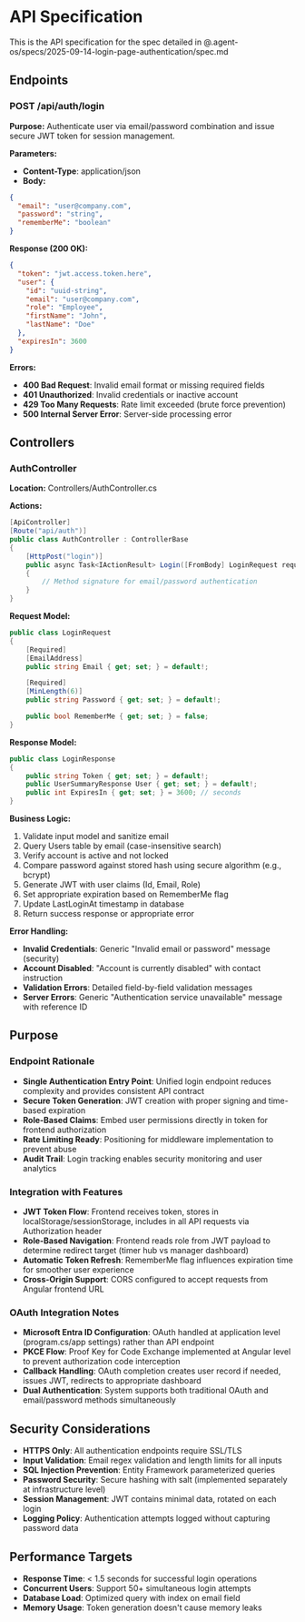 # API Specification

This is the API specification for the spec detailed in @.agent-os/specs/2025-09-14-login-page-authentication/spec.md

## Endpoints

### POST /api/auth/login

**Purpose:** Authenticate user via email/password combination and issue secure JWT token for session management.

**Parameters:**
- **Content-Type**: application/json
- **Body:**
```json
{
  "email": "user@company.com",
  "password": "string",
  "rememberMe": "boolean"
}
```

**Response (200 OK):**
```json
{
  "token": "jwt.access.token.here",
  "user": {
    "id": "uuid-string",
    "email": "user@company.com",
    "role": "Employee",
    "firstName": "John",
    "lastName": "Doe"
  },
  "expiresIn": 3600
}
```

**Errors:**
- **400 Bad Request**: Invalid email format or missing required fields
- **401 Unauthorized**: Invalid credentials or inactive account
- **429 Too Many Requests**: Rate limit exceeded (brute force prevention)
- **500 Internal Server Error**: Server-side processing error

## Controllers

### AuthController

**Location:** Controllers/AuthController.cs

**Actions:**

```csharp
[ApiController]
[Route("api/auth")]
public class AuthController : ControllerBase
{
    [HttpPost("login")]
    public async Task<IActionResult> Login([FromBody] LoginRequest request)
    {
        // Method signature for email/password authentication
    }
}
```

**Request Model:**
```csharp
public class LoginRequest
{
    [Required]
    [EmailAddress]
    public string Email { get; set; } = default!;

    [Required]
    [MinLength(6)]
    public string Password { get; set; } = default!;

    public bool RememberMe { get; set; } = false;
}
```

**Response Model:**
```csharp
public class LoginResponse
{
    public string Token { get; set; } = default!;
    public UserSummaryResponse User { get; set; } = default!;
    public int ExpiresIn { get; set; } = 3600; // seconds
}
```

**Business Logic:**
1. Validate input model and sanitize email
2. Query Users table by email (case-insensitive search)
3. Verify account is active and not locked
4. Compare password against stored hash using secure algorithm (e.g., bcrypt)
5. Generate JWT with user claims (Id, Email, Role)
6. Set appropriate expiration based on RememberMe flag
7. Update LastLoginAt timestamp in database
8. Return success response or appropriate error

**Error Handling:**
- **Invalid Credentials**: Generic "Invalid email or password" message (security)
- **Account Disabled**: "Account is currently disabled" with contact instruction
- **Validation Errors**: Detailed field-by-field validation messages
- **Server Errors**: Generic "Authentication service unavailable" message with reference ID

## Purpose

### Endpoint Rationale

- **Single Authentication Entry Point**: Unified login endpoint reduces complexity and provides consistent API contract
- **Secure Token Generation**: JWT creation with proper signing and time-based expiration
- **Role-Based Claims**: Embed user permissions directly in token for frontend authorization
- **Rate Limiting Ready**: Positioning for middleware implementation to prevent abuse
- **Audit Trail**: Login tracking enables security monitoring and user analytics

### Integration with Features

- **JWT Token Flow**: Frontend receives token, stores in localStorage/sessionStorage, includes in all API requests via Authorization header
- **Role-Based Navigation**: Frontend reads role from JWT payload to determine redirect target (timer hub vs manager dashboard)
- **Automatic Token Refresh**: RememberMe flag influences expiration time for smoother user experience
- **Cross-Origin Support**: CORS configured to accept requests from Angular frontend URL

### OAuth Integration Notes

- **Microsoft Entra ID Configuration**: OAuth handled at application level (program.cs/app settings) rather than API endpoint
- **PKCE Flow**: Proof Key for Code Exchange implemented at Angular level to prevent authorization code interception
- **Callback Handling**: OAuth completion creates user record if needed, issues JWT, redirects to appropriate dashboard
- **Dual Authentication**: System supports both traditional OAuth and email/password methods simultaneously

## Security Considerations

- **HTTPS Only**: All authentication endpoints require SSL/TLS
- **Input Validation**: Email regex validation and length limits for all inputs
- **SQL Injection Prevention**: Entity Framework parameterized queries
- **Password Security**: Secure hashing with salt (implemented separately at infrastructure level)
- **Session Management**: JWT contains minimal data, rotated on each login
- **Logging Policy**: Authentication attempts logged without capturing password data

## Performance Targets

- **Response Time**: < 1.5 seconds for successful login operations
- **Concurrent Users**: Support 50+ simultaneous login attempts
- **Database Load**: Optimized query with index on email field
- **Memory Usage**: Token generation doesn't cause memory leaks

